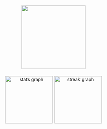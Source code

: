 <div align="center">
  <img height="200" src="https://i.imgflip.com/65efzo.gif"  />
</div>

###

<div align="center">
  <img src="https://github-readme-stats.vercel.app/api?username=kendehu1&hide_title=false&hide_rank=false&show_icons=true&include_all_commits=true&count_private=true&disable_animations=false&theme=dracula&locale=en&hide_border=false&order=1" height="150" alt="stats graph"  />
  <img src="https://streak-stats.demolab.com?user=kendehu1&locale=en&mode=daily&theme=dracula&hide_border=false&border_radius=5&order=3" height="150" alt="streak graph"  />
</div>

###
